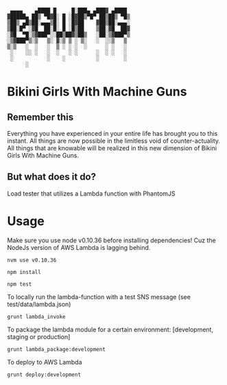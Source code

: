	 ▄▄▄▄    ▄████ █     █░███▄ ▄███▓ ▄████
	▓█████▄ ██▒ ▀█▓█░ █ ░█▓██▒▀█▀ ██▒██▒ ▀█▒
	▒██▒ ▄█▒██░▄▄▄▒█░ █ ░█▓██    ▓██▒██░▄▄▄░
	▒██░█▀ ░▓█  ██░█░ █ ░█▒██    ▒██░▓█  ██▓
	░▓█  ▀█░▒▓███▀░░██▒██▓▒██▒   ░██░▒▓███▀▒
	░▒▓███▀▒░▒   ▒░ ▓░▒ ▒ ░ ▒░   ░  ░░▒   ▒
	▒░▒   ░  ░   ░  ▒ ░ ░ ░  ░      ░ ░   ░
	 ░    ░░ ░   ░  ░   ░ ░      ░  ░ ░   ░
	 ░           ░    ░          ░        ░
	      ░

# Bikini Girls With Machine Guns

## Remember this

Everything you have experienced in your entire life has brought you to this instant. All things are now possible in the limitless void of counter-actuality. All things that are knowable will be realized in this new dimension of Bikini Girls With Machine Guns.

## But what does it do?

Load tester that utilizes a Lambda function with PhantomJS

# Usage

Make sure you use node v0.10.36 before installing dependencies! Cuz the NodeJs version of AWS Lambda is lagging behind.

	nvm use v0.10.36

	npm install

	npm test

To locally run the lambda-function with a test SNS message (see test/data/lambda.json)

	grunt lambda_invoke

To package the lambda module for a certain environment: [development, staging or production]

	grunt lambda_package:development

To deploy to AWS Lambda

	grunt deploy:development


